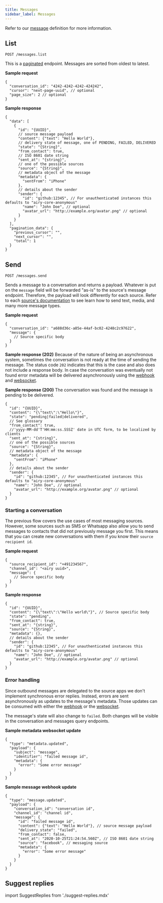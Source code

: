 ```yaml
---
title: Messages
sidebar_label: Messages
---
```


Refer to our [message](getting-started/glossary.md#message) definition for more
information.

## List

`POST /messages.list`

This is a [paginated](api/endpoints/introduction.md#pagination) endpoint. Messages
are sorted from oldest to latest.

**Sample request**

```json5
{
  "conversation_id": "4242-4242-4242-424242",
  "cursor": "next-page-uuid", // optional
  "page_size": 2 // optional
}
```

**Sample response**

```json5
{
  "data": [
    {
      "id": "{UUID}",
      // source message payload
      "content": {"text": "Hello World"},
      // delivery state of message, one of PENDING, FAILED, DELIVERED
      "state": "{String}",
      "from_contact": true,
      // ISO 8601 date string
      "sent_at": "{string}",
      // one of the possible sources
      "source": "{String}",
      // metadata object of the message
      "metadata": {
        "sentFrom": "iPhone"
      },
      // details about the sender
      "sender": {
        "id": "github:12345", // For unauthenticated instances this defaults to "airy-core-anonymous"
        "name": "John Doe", // optional
        "avatar_url": "http://example.org/avatar.png" // optional
      }
    }
  ],
  "pagination_data": {
    "previous_cursor": "",
    "next_cursor": "",
    "total": 1
  }
}
```

## Send

`POST /messages.send`

Sends a message to a conversation and returns a payload. Whatever is put on the
`message` field will be forwarded "as-is" to the source's message endpoint. Therefore,
the payload will look differently for each source. Refer to each [source's documentation](/sources/introduction)
to see learn how to send text, media, and many more message types.

**Sample request**

```json5
{
  "conversation_id": "a688d36c-a85e-44af-bc02-4248c2c97622",
  "message": {
    // Source specific body
  }
}
```

**Sample response (202)**
Because of the nature of being an asynchronous system, sometimes the conversation is not ready at the time of
sending the message. The status code `202` indicates that this is the case and also does not include a response body.
In case the conversation was eventually not found error metadata will be delivered asynchronously using the
[webhook](api/webhook.md) and [websocket](<(api/websocket.md)>).

**Sample response (200)**
The conversation was found and the message is pending to be delivered.

```json5
{
  "id": "{UUID}",
  "content": "{\"text\":\"Hello\"}",
  "state": "pending|failed|delivered",
  // See glossary
  "from_contact": true,
  //'yyyy-MM-dd'T'HH:mm:ss.SSSZ' date in UTC form, to be localized by clients
  "sent_at": "{string}",
  // one of the possible sources
  "source": "{String}",
  // metadata object of the message
  "metadata": {
    "sentFrom": "iPhone"
  },
  // details about the sender
  "sender": {
    "id": "github:12345", // For unauthenticated instances this defaults to "airy-core-anonymous"
    "name": "John Doe", // optional
    "avatar_url": "http://example.org/avatar.png" // optional
  }
}
```

### Starting a conversation

The previous flow covers the use cases of most messaging sources. However, some sources such as SMS or Whatsapp also
allow you to send messages to contacts that did not previously message you first. This means that you can create new conversations with them if you know their `source recipient id`.

**Sample request**

```json5
{
  "source_recipient_id": "+491234567",
  "channel_id": "<airy uuid>",
  "message": {
    // Source specific body
  }
}
```

**Sample response**

```json5
{
  "id": "{UUID}",
  "content": "{\"text\":\"Hello world\"}", // Source specific body
  "state": "pending",
  "from_contact": true,
  "sent_at": "{string}",
  "source": "{String}",
  "metadata": {},
  // details about the sender
  "sender": {
    "id": "github:12345", // For unauthenticated instances this defaults to "airy-core-anonymous"
    "name": "John Doe", // optional
    "avatar_url": "http://example.org/avatar.png" // optional
  }
}
```

### Error handling

Since outbound messages are delegated to the source apps we don't implement synchronous error replies. Instead, errors are sent
asynchronously as updates to the message's metadata. Those updates can be consumed with either the [webhook](/api/webhook) or the [websocket](/api/websocket).

The message's state will also change to `failed`. Both changes will be visible in the conversation and messages query endpoints.

**Sample metadata websocket update**

```json5
{
  "type": "metadata.updated",
  "payload": {
    "subject": "message",
    "identifier": "failed message id",
    "metadata": {
      "error": "Some error message"
    }
  }
}
```

**Sample message webhook update**

```json5
{
  "type": "message.updated",
  "payload": {
    "conversation_id": "conversation id",
    "channel_id": "channel id",
    "message": {
      "id": "failed message id",
      "content": {"text": "Hello World"}, // source message payload
      "delivery_state": "failed",
      "from_contact": false,
      "sent_at": "2020-10-25T21:24:54.560Z", // ISO 8601 date string
      "source": "facebook", // messaging source
      "metadata": {
        "error": "Some error message"
      }
    }
  }
}
```

## Suggest replies

import SuggestReplies from './suggest-replies.mdx'

<SuggestReplies />
